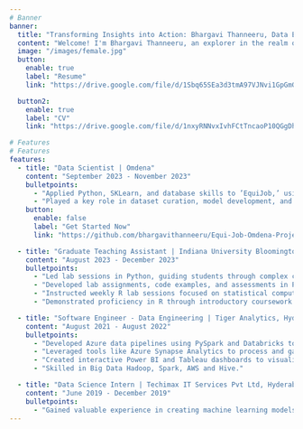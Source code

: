 ```yaml
---
# Banner
banner:
  title: "Transforming Insights into Action: Bhargavi Thanneeru, Data Enthusiast"
  content: "Welcome! I'm Bhargavi Thanneeru, an explorer in the realm of data science, passionate about unraveling insights and driving innovation. With a Masters in Data Science and Bachelor's in Computer Science Background, I'm committed to harnessing the power of data to tackle complex challenges and create meaningful impact. Let's embark on a journey of discovery together!"
  image: "/images/female.jpg"
  button:
    enable: true
    label: "Resume"
    link: "https://drive.google.com/file/d/1Sbq65SEa3d3tmA97VJNvi1GpGmGEFZdj/view?usp=drive_link"

  button2:
    enable: true
    label: "CV"
    link: "https://drive.google.com/file/d/1nxyRNNvxIvhFCtTncaoP10QGgDhik76l/view?usp=sharing"

# Features
# Features
features:
  - title: "Data Scientist | Omdena"
    content: "September 2023 - November 2023"
    bulletpoints:
      - "Applied Python, SKLearn, and database skills to ’EquiJob,’ using advanced AI models (BERT, DistilBERT, RoBERTa, LSTM) to reduce job description bias and enhance inclusive hiring."
      - "Played a key role in dataset curation, model development, and project discussions, showcasing active participation, commitment to innovation, and a strong skill set in data science and AI technologies."
    button:
      enable: false
      label: "Get Started Now"
      link: "https://github.com/bhargavithanneeru/Equi-Job-Omdena-Project.git"

  - title: "Graduate Teaching Assistant | Indiana University Bloomington, USA"
    content: "August 2023 - December 2023"
    bulletpoints:
      - "Led lab sessions in Python, guiding students through complex coding concepts including data structures, algorithms, and computational analysis for Applied Algorithms course ."
      - "Developed lab assignments, code examples, and assessments in Python focused on simulation, optimization, and procedural problem-solving"
      - "Instructed weekly R lab sessions focused on statistical computing, data visualization, predictive modeling, and communicating analytical insights for  Statistical Analysis for Effective Decision Making course."
      - "Demonstrated proficiency in R through introductory coursework and teaching R labs as a Graduate Teaching Assistant."

  - title: "Software Engineer - Data Engineering | Tiger Analytics, Hyderabad, India"
    content: "August 2021 - August 2022"
    bulletpoints:
      - "Developed Azure data pipelines using PySpark and Databricks to ETL large datasets for business analytics applications."
      - "Leveraged tools like Azure Synapse Analytics to process and gain insights from huge volumes of data on the Azure cloud platform."
      - "Created interactive Power BI and Tableau dashboards to visualize key metrics."
      - "Skilled in Big Data Hadoop, Spark, AWS and Hive."

  - title: "Data Science Intern | Techimax IT Services Pvt Ltd, Hyderabad, India"
    content: "June 2019 - December 2019"
    bulletpoints:
      - "Gained valuable experience in creating machine learning models, specifically focusing on classification models. Utilizing Python and essential libraries such as NumPy, Pandas, and Scikit-learn, I successfully developed and trained these models. This hands-on experience significantly enhanced my proficiency in machine learning and data analysis."
---
```

